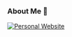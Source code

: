 ### About Me 👋
[![Personal Website](https://img.shields.io/badge/Web-YuanhaoCai-blue)](https://caiyuanhao1998.github.io)
